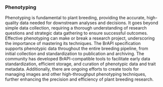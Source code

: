 ### Phenotyping

<!-- Ajay -->
Phenotyping is fundamental to plant breeding, providing the accurate, high-quality data needed for downstream analyses and decisions. It goes beyond simple data collection, requiring a thorough understanding of research questions and strategic data gathering to ensure successful outcomes. Effective phenotyping can make or break a research project, underscoring the importance of mastering its techniques. The BrAPI specification supports phenotypic data throughout the entire breeding pipeline, from initial collection and standardization to publication and archiving. The community has developed BrAPI-compatible tools to facilitate early data standardization, efficient storage, and curation of phenotypic data and trait metadata. Additionally, there are ongoing efforts to create tools for managing images and other high-throughput phenotyping techniques, further enhancing the precision and efficiency of plant breeding research.
